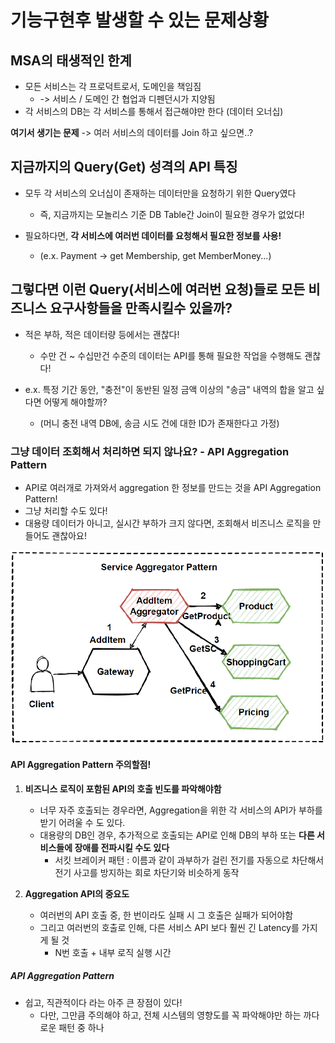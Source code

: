 # 기능구현후 발생할 수 있는 문제상황

## MSA의 태생적인 한계

- 모든 서비스는 각 프로덕트로서, 도메인을 책임짐
  - -> 서비스 / 도메인 간 협업과 디펜던시가 지양됨 
- 각 서비스의 DB는 각 서비스를 통해서 접근해야만 한다 (데이터 오너십)

**여기서 생기는 문제**
-> 여러 서비스의 데이터를 Join 하고 싶으면..?

## 지금까지의 Query(Get) 성격의 API 특징 
- 모두 각 서비스의 오너십이 존재하는 데이터만을 요청하기 위한 Query였다
  - 즉, 지금까지는 모놀리스 기준 DB Table간 Join이 필요한 경우가 없었다!

- 필요하다면, **각 서비스에 여러번 데이터를 요청해서 필요한 정보를 사용!**
  - (e.x. Payment -> get Membership, get MemberMoney...)

## 그렇다면 이런 Query(서비스에 여러번 요청)들로 모든 비즈니스 요구사항들을 만족시킬수 있을까?

- 적은 부하, 적은 데이터량 등에서는 괜찮다!
  - 수만 건 ~ 수십만건 수준의 데이터는 API를 통해 필요한 작업을 수행해도 괜찮다!

- e.x. 특정 기간 동안, "충전"이 동반된 일정 금액 이상의 "송금" 내역의 합을 알고 싶다면 어떻게 해야할까?
  - (머니 충전 내역 DB에, 송금 시도 건에 대한 ID가 존재한다고 가정)

### 그냥 데이터 조회해서 처리하면 되지 않나요? - API Aggregation Pattern
- API로 여러개로 가져와서 aggregation 한 정보를 만드는 것을 API Aggregation Pattern!
- 그냥 처리할 수도 있다!
- 대용량 데이터가 아니고, 실시간 부하가 크지 않다면, 조회해서 비즈니스 로직을 만들어도 괜찮아요!

![img.png](../image/api-aggregation-pattern.png)

#### API Aggregation Pattern 주의할점!

1. **비즈니스 로직이 포함된 API의 호출 빈도를 파악해야함**
   - 너무 자주 호출되는 경우라면, Aggregation을 위한 각 서비스의 API가 부하를 받기 어려울 수 도 있다.
   - 대용량의 DB인 경우, 추가적으로 호출되는 API로 인해 DB의 부하 또는 **다른 서비스들에 장애를 전파시킬 수도 있다**
     - 서킷 브레이커 패턴 : 이름과 같이 과부하가 걸린 전기를 자동으로 차단해서 전기 사고를 방지하는 회로 차단기와 비슷하게 동작


2. **Aggregation API의 중요도**
   - 여러번의 API 호출 중, 한 번이라도 실패 시 그 호출은 실패가 되어야함
   - 그리고 여러번의 호출로 인해, 다른 서비스 API 보다 훨씬 긴 Latency를 가지게 될 것
     - N번 호출 + 내부 로직 실행 시간 


##### API Aggregation Pattern 

- 쉽고, 직관적이다 라는 아주 큰 장점이 있다!
  - 다만, 그만큼 주의해야 하고, 전체 시스템의 영향도를 꼭 파악해야만 하는 까다로운 패턴 중 하나 

